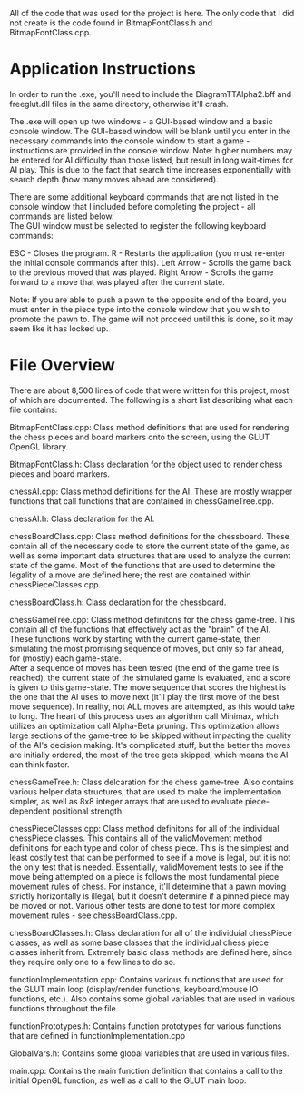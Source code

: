 All of the code that was used for the project is here.
The only code that I did not create is the code found in BitmapFontClass.h and BitmapFontClass.cpp.


Application Instructions
========================

In order to run the .exe, you'll need to include the DiagramTTAlpha2.bff and freeglut.dll files in the
same directory, otherwise it'll crash.

The .exe will open up two windows - a GUI-based window and a basic console window.  The GUI-based window
will be blank until you enter in the necessary commands into the console window to start a game - instructions
are provided in the console window.  Note:  higher numbers may be entered for AI difficulty than those listed,
but result in long wait-times for AI play.  This is due to the fact that search time increases exponentially with
search depth (how many moves ahead are considered).

There are some additional keyboard commands that are not listed in the console window that I included before 
completing the project - all commands are listed below.  
The GUI window must be selected to register the following keyboard commands:

ESC - 	Closes the program.
R	-	Restarts the application (you must re-enter the initial console commands after this).
Left Arrow	-	Scrolls the game back to the previous moved that was played.
Right Arrow	-	Scrolls the game forward to a move that was played after the current state.

Note:
If you are able to push a pawn to the opposite end of the board, you must enter in the piece type into the console
window that you wish to promote the pawn to.  The game will not proceed until this is done, so it may seem like it
has locked up.


File Overview
=============

There are about 8,500 lines of code that were written for this project, most of which are documented.  The following
is a short list describing what each file contains:

BitmapFontClass.cpp:  	Class method definitions that are used for rendering the chess pieces and board markers onto the
						screen, using the GLUT OpenGL library.
						
BitmapFontClass.h:		Class declaration for the object used to render chess pieces and board markers.

chessAI.cpp:			Class method definitions for the AI.  These are mostly wrapper functions that call functions
						that are contained in chessGameTree.cpp.

chessAI.h:				Class declaration for the AI.

chessBoardClass.cpp:	Class method definitions for the chessboard.  These contain all of the necessary code to store
						the current state of the game, as well as some important data structures that are used to analyze
						the current state of the game.  Most of the functions that are used to determine the legality of
						a move are defined here; the rest are contained within chessPieceClasses.cpp.
						
chessBoardClass.h:		Class declaration for the chessboard.

chessGameTree.cpp:		Class method definitons for the chess game-tree.  This contain all of the functions that effectively
						act as the "brain" of the AI.  These functions work by starting with the current game-state, then
						simulating the most promising sequence of moves, but only so far ahead, for (mostly) each game-state.  
						After a sequence of moves has been tested (the end of the game tree is reached), the current state of
						the simulated game is evaluated, and a score is given to this game-state.  The move sequence that scores
						the highest is the one that the AI uses to move next (it'll play the first move of the best move sequence).
						In reality, not ALL moves are attempted, as this would take to long.  The heart of this process uses an
						algorithm call Minimax, which utilizes an optimization call Alpha-Beta pruning.  This optimization allows
						large sections of the game-tree to be skipped without impacting the quality of the AI's decision making.
						It's complicated stuff, but the better the moves are initially ordered, the most of the tree gets skipped,
						which means the AI can think faster.
						
chessGameTree.h:		Class delcaration for the chess game-tree.  Also contains various helper data structures, that are used to
						make the implementation simpler, as well as 8x8 integer arrays that are used to evaluate piece-dependent 
						positional strength.
						
chessPieceClasses.cpp:	Class method definitons for all of the individual chessPiece classes.  This contains all of the validMovement
						method definitions for each type and color of chess piece.  This is the simplest and least costly test that 
						can be performed to see if a move is legal, but it is not the only test that is needed.  Essentially, validMovement
						tests to see if the move being attempted on a piece is follows the most fundamental piece movement rules of chess.
						For instance, it'll determine that a pawn moving strictly horizontally is illegal, but it doesn't determine if 
						a pinned piece may be moved or not.  Various other tests are done to test for more complex movement rules - see
						chessBoardClass.cpp.
						
chessBoardClasses.h:	Class declaration for all of the individuial chessPiece classes, as well as some base classes that the individual
						chess piece classes inherit from.  Extremely basic class methods are defined here, since they require only one to a few
						lines to do so.
						
functionImplementation.cpp:		Contains various functions that are used for the GLUT main loop (display/render functions, keyboard/mouse IO functions, etc.).
								Also contains some global variables that are used in various functions throughout the file.
						
functionPrototypes.h:	Contains function prototypes for various functions that are defined in functionImplementation.cpp

GlobalVars.h:			Contains some global variables that are used in various files.

main.cpp:				Contains the main function definition that contains a call to the initial OpenGL function, as well as a call to the GLUT main loop.
						


